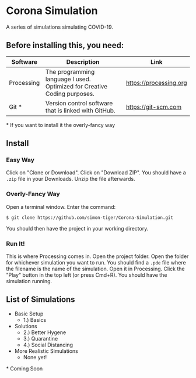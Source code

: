 # Corona Simulation
A series of simulations simulating COVID-19.

## Before installing this, you need:
|  Software  |                               Description                                |          Link          |
|------------|--------------------------------------------------------------------------|------------------------|
| Processing | The programming language I used. Optimized for Creative Coding purposes. | https://processing.org |
| Git *      | Version control software that is linked with GitHub.                     | https://git-scm.com    |

\* If you want to install it the overly-fancy way

## Install

### Easy Way
Click on "Clone or Download". Click on "Download ZIP".  You should have a `.zip` file in your Downloads. Unzip the file afterwards.

### Overly-Fancy Way
Open a terminal window. Enter the command:

```
$ git clone https://github.com/simon-tiger/Corona-Simulation.git
```

You should then have the project in your working directory.

### Run It!
This is where Processing comes in. Open the project folder. Open the folder for whichever simulation you want to run.
You should find a `.pde` file where the filename is the name of the simulation. Open it in Processing.
Click the "Play" button in the top left (or press Cmd+R). You should have the simulation running.

## List of Simulations
* Basic Setup
  * 1.) Basics
* Solutions
  * 2.) Better Hygene
  * 3.) Quarantine
  * 4.) Social Distancing
* More Realistic Simulations
  * None yet!

\* Coming Soon
